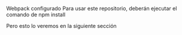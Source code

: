 Webpack configurado
Para usar este repositorio, deberán ejecutar el comando de npm install

Pero esto lo veremos en la siguiente sección